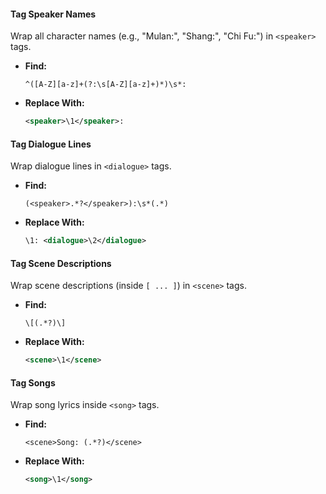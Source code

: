 #### **Tag Speaker Names**
Wrap all character names (e.g., "Mulan:", "Shang:", "Chi Fu:") in `<speaker>` tags.

- **Find:**  
  ```regex
  ^([A-Z][a-z]+(?:\s[A-Z][a-z]+)*)\s*:
  ```
- **Replace With:**  
  ```xml
  <speaker>\1</speaker>:
  ```

#### **Tag Dialogue Lines**
Wrap dialogue lines in `<dialogue>` tags.

- **Find:**  
  ```regex
  (<speaker>.*?</speaker>):\s*(.*)
  ```
- **Replace With:**  
  ```xml
  \1: <dialogue>\2</dialogue>
  ```

#### **Tag Scene Descriptions**
Wrap scene descriptions (inside `[ ... ]`) in `<scene>` tags.

- **Find:**  
  ```regex
  \[(.*?)\]
  ```
- **Replace With:**  
  ```xml
  <scene>\1</scene>
  ```

#### **Tag Songs**
Wrap song lyrics inside `<song>` tags.

- **Find:**  
  ```regex
  <scene>Song: (.*?)</scene>
  ```
- **Replace With:**  
  ```xml
  <song>\1</song>
  ```


